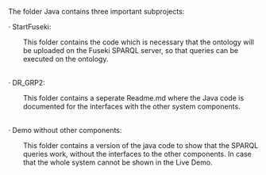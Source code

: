 <p>The folder Java contains three important subprojects:</p>
<p>&middot; StartFuseki:</p>
<p style="padding-left: 30px;">This folder contains the code which is necessary that the ontology will be uploaded on the Fuseki SPARQL server, so that queries can be executed on the ontology.</p>
<p><br /> &middot; DR_GRP2:</p>
<p style="padding-left: 30px;">This folder contains a seperate Readme.md where the Java code is documented for the interfaces with the other system components.</p>
<p><br /> &middot; Demo without other components:</p>
<p style="padding-left: 30px;">This folder contains a version of the java code to show that the SPARQL queries work, without the interfaces to the other components. In case that the whole system cannot be shown in the Live Demo.</p>
